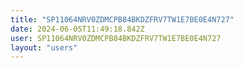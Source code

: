 ```yaml
---
title: "SP11064NRV0ZDMCPB84BKDZFRV7TW1E7BE0E4N727"
date: 2024-06-05T11:49:18.842Z
user: SP11064NRV0ZDMCPB84BKDZFRV7TW1E7BE0E4N727
layout: "users"
---
```

    